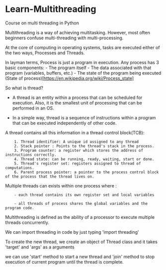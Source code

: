# Learn-Multithreading
Course on multi threading in Python

Multithreading is a way of achieving multitasking. However, most often beginners confuse multi-threading with multi-processing. 

At the core of computing in operating systems, tasks are executed either of the two ways, Processes and Threads. 

In layman terms, Process is just a program in execution. Any process has 3 basic components:
        - The program itself
        - The data associated with that program (variables, buffers, etc.)
        - The state of the program being executed (State of process)[https://en.wikipedia.org/wiki/Process_state] 


So what is thread?

- A thread is an entity within a process that can be scheduled for execution. Also, it is the smallest unit of processing that can be performed in an OS. 

- In a simple way, thread is a sequence of instructions within a program that can be executed independently of other code.

A thread contains all this information in a thread control block(TCB):
        
        1. Thread identifier: A unique id assigned to any thread 
        2. Stack pointer : Points to the thread's stack in the process.
        3. Program counter: a register which stores the address of instructions correctly.
        4. Thread state: can be running, ready, waiting, start or done.
        5. Thread's register set: registers assigned to thread of computations.
        6. Parent process pointer: a pointer to the process control block of the process that the thread lives on. 

 Multiple threads can exists within one process where :

        - each thread contains its own register set and local variables

        - all threads of process shares the global variables and the program code.


Multithreading is defined as the ability of a processor to execute multiple threads concurrently.
 
We can import threading in code by just typing 'import threading'

To create the new thread, we create an object of Thread class and it takes 'target' and 'args' as a arguments   

we can use 'start' method to start a new thread and 'join' method to stop execution of current program until the thread is complete.

